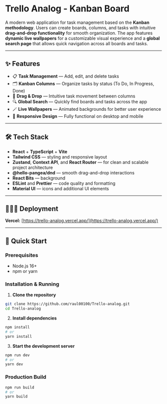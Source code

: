 # Trello Analog - Kanban Board

A modern web application for task management based on the **Kanban methodology**.
Users can create boards, columns, and tasks with intuitive **drag-and-drop functionality** for smooth organization.
The app features **dynamic live wallpapers** for a customizable visual experience and a **global search page** that allows quick navigation across all boards and tasks.

---

## ✨ Features

* 📋 **Task Management** — Add, edit, and delete tasks
* 🗂️ **Kanban Columns** — Organize tasks by status (To Do, In Progress, Done)
* 🎯 **Drag & Drop** — Intuitive task movement between columns
* 🔍 **Global Search** — Quickly find boards and tasks across the app
* 🪄 **Live Wallpapers** — Animated backgrounds for better user experience
* 📱 **Responsive Design** — Fully functional on desktop and mobile

---

## 🛠️ Tech Stack

* **React** + **TypeScript** + **Vite**
* **Tailwind CSS** — styling and responsive layout
* **Zustand**, **Context API**, and **React Router** — for clean and scalable project architecture
* **@hello-pangea/dnd** — smooth drag-and-drop interactions
* **React Bits** — background
* **ESLint** and **Prettier** — code quality and formatting
* **Material UI** — icons and additional UI elements

---

## 🧑🏻‍💻 Deployment

**Vercel:** [https://trello-analog.vercel.app/](https://trello-analog.vercel.app/)

---

## 🚀 Quick Start

### Prerequisites

* Node.js 16+
* npm or yarn

### Installation & Running

1. **Clone the repository**

```bash
git clone https://github.com/raul00100/Trello-analog.git
cd Trello-analog
```

2. **Install dependencies**

```bash
npm install
# or
yarn install
```

3. **Start the development server**

```bash
npm run dev
# or
yarn dev
```

### Production Build

```bash
npm run build
# or
yarn build
```

